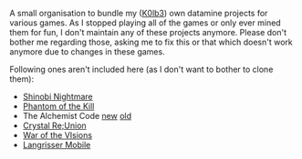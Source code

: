 A small organisation to bundle my ([K0lb3](https://github.com/K0lb3)) own datamine projects for various games.
As I stopped playing all of the games or only ever mined them for fun, I don't maintain any of these projects anymore.
Please don't bother me regarding those, asking me to fix this or that which doesn't work anymore due to changes in these games.

Following ones aren't included here (as I don't want to bother to clone them):
- [Shinobi Nightmare](https://gitlab.com/K0lb3/shinobi-nightmare)
- [Phantom of the Kill](https://gitlab.com/K0lb3/phantom-of-the-kill)
- The Alchemist Code [new](https://github.com/K0lb3/The-Alchemist-Code---asset-downloader-and-extractor) [old](https://gitlab.com/the-alchemist-codes)
- [Crystal Re;Union](https://gitlab.com/K0lb3/crystal-reunion)
- [War of the VIsions](https://gitlab.com/war-of-the-visions)
- [Langrisser Mobile](https://gitlab.com/langrisser)

